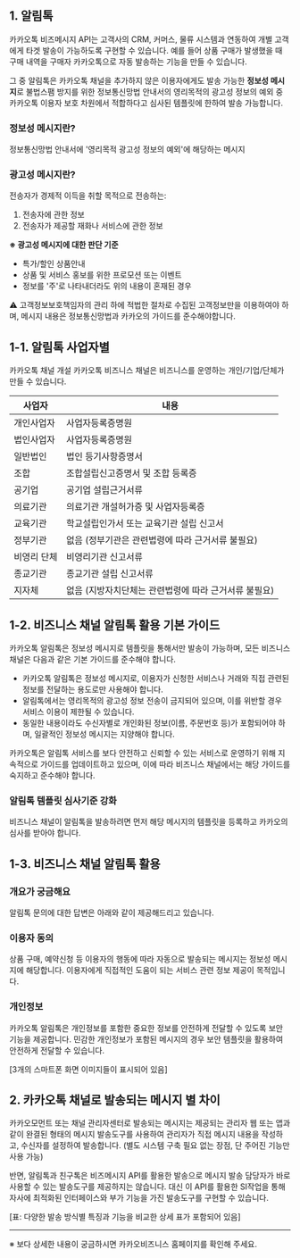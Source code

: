 ## 1. 알림톡

카카오톡 비즈메시지 API는 고객사의 CRM, 커머스, 물류 시스템과 연동하여 개별 고객에게 타겟 발송이 가능하도록 구현할 수 있습니다. 예를 들어 상품 구매가 발생했을 때 구매 내역을 구매자 카카오톡으로 자동 발송하는 기능을 만들 수 있습니다.

그 중 알림톡은 카카오톡 채널을 추가하지 않은 이용자에게도 발송 가능한 **정보성 메시지**로 불법스팸 방지를 위한 정보통신망법 안내서의 영리목적의 광고성 정보의 예외 중 카카오톡 이용자 보호 차원에서 적합하다고 심사된 템플릿에 한하여 발송 가능합니다.

### 정보성 메시지란?
정보통신망법 안내서에 '영리목적 광고성 정보의 예외'에 해당하는 메시지

### 광고성 메시지란?
전송자가 경제적 이득을 취할 목적으로 전송하는:
1. 전송자에 관한 정보
2. 전송자가 제공할 재화나 서비스에 관한 정보

**※ 광고성 메시지에 대한 판단 기준**
- 특가/할인 상품안내
- 상품 및 서비스 홍보를 위한 프로모션 또는 이벤트
- 정보를 '주'로 나타내더라도 위의 내용이 혼재된 경우

⚠️ 고객정보보호책임자의 관리 하에 적법한 절차로 수집된 고객정보만을 이용하여야 하며, 메시지 내용은 정보통신망법과 카카오의 가이드를 준수해야합니다.

## 1-1. 알림톡 사업자별

카카오톡 채널 개설
카카오톡 비즈니스 채널은 비즈니스를 운영하는 개인/기업/단체가 만들 수 있습니다.

|사업자|내용|
|------|---------|
|개인사업자|사업자등록증명원|
|법인사업자|사업자등록증명원|
|일반법인|법인 등기사항증명서|
|조합|조합설립신고증명서 및 조합 등록증|
|공기업|공기업 설립근거서류|
|의료기관|의료기관 개설허가증 및 사업자등록증|
|교육기관|학교설립인가서 또는 교육기관 설립 신고서|
|정부기관|없음 (정부기관은 관련법령에 따라 근거서류 불필요)|
|비영리 단체|비영리기관 신고서류|
|종교기관|종교기관 설립 신고서류|
|지자체|없음 (지방자치단체는 관련법령에 따라 근거서류 불필요)|

## 1-2. 비즈니스 채널 알림톡 활용 기본 가이드

카카오톡 알림톡은 정보성 메시지로 템플릿을 통해서만 발송이 가능하며, 모든 비즈니스 채널은 다음과 같은 기본 가이드를 준수해야 합니다.

- 카카오톡 알림톡은 정보성 메시지로, 이용자가 신청한 서비스나 거래와 직접 관련된 정보를 전달하는 용도로만 사용해야 합니다.
- 알림톡에서는 영리목적의 광고성 정보 전송이 금지되어 있으며, 이를 위반할 경우 서비스 이용이 제한될 수 있습니다.
- 동일한 내용이라도 수신자별로 개인화된 정보(이름, 주문번호 등)가 포함되어야 하며, 일괄적인 정보성 메시지는 지양해야 합니다.

카카오톡은 알림톡 서비스를 보다 안전하고 신뢰할 수 있는 서비스로 운영하기 위해 지속적으로 가이드를 업데이트하고 있으며, 이에 따라 비즈니스 채널에서는 해당 가이드를 숙지하고 준수해야 합니다.

### 알림톡 템플릿 심사기준 강화
비즈니스 채널이 알림톡을 발송하려면 먼저 해당 메시지의 템플릿을 등록하고 카카오의 심사를 받아야 합니다.

## 1-3. 비즈니스 채널 알림톡 활용

### 개요가 궁금해요
알림톡 문의에 대한 답변은 아래와 같이 제공해드리고 있습니다.

### 이용자 동의
상품 구매, 예약신청 등 이용자의 행동에 따라 자동으로 발송되는 메시지는 정보성 메시지에 해당합니다. 이용자에게 직접적인 도움이 되는 서비스 관련 정보 제공이 목적입니다.

### 개인정보
카카오톡 알림톡은 개인정보를 포함한 중요한 정보를 안전하게 전달할 수 있도록 보안 기능을 제공합니다. 민감한 개인정보가 포함된 메시지의 경우 보안 템플릿을 활용하여 안전하게 전달할 수 있습니다.

[3개의 스마트폰 화면 이미지들이 표시되어 있음]

## 2. 카카오톡 채널로 발송되는 메시지 별 차이

카카오모먼트 또는 채널 관리자센터로 발송되는 메시지는 제공되는 관리자 웹 또는 앱과 같이 완결된 형태의 메시지 발송도구를 사용하여 관리자가 직접 메시지 내용을 작성하고, 수신자를 설정하여 발송합니다. (별도 시스템 구축 필요 없는 장점, 단 주어진 기능만 사용 가능)

반면, 알림톡과 친구톡은 비즈메시지 API를 활용한 발송으로 메시지 발송 담당자가 바로 사용할 수 있는 발송도구를 제공하지는 않습니다. 대신 이 API를 활용한 SI작업을 통해 자사에 최적화된 인터페이스와 부가 기능을 가진 발송도구를 구현할 수 있습니다.

[표: 다양한 발송 방식별 특징과 기능을 비교한 상세 표가 포함되어 있음]

***
※ 보다 상세한 내용이 궁금하시면 카카오비즈니스 홈페이지를 확인해 주세요.
